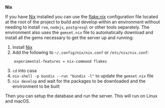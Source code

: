 **Nix** 

If you have [Nix](https://nixos.org) installed you can use the [flake.nix](flake.nix)
configuration file located at the root of the project to build and develop within an environment
without needing to install `rvm`, `nodejs`, `postgresql` or other tools separately.
The environment also uses the `gemset.nix` file to automatically download and install all the gems
necessary to get the server up and running:

1. Install [Nix](https://zero-to-nix.com/concepts/nix-installer)
2. Add the following to `~/.config/nix/nix.conf` or `/etc/nix/nix.conf`:
```
    experimental-features = nix-command flakes
```
3. `cd` into casa
4. `nix-shell -p bundix --run "bundix -l"` to update the `gemset.nix` file
5. `nix develop` and wait for the packages to be downloaded and the environment to be built

Then you can setup the database and run the server.
This will run on Linux and macOS.